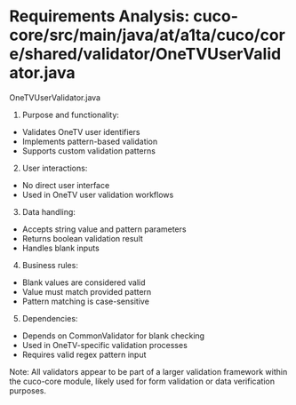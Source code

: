 # Requirements Analysis: cuco-core/src/main/java/at/a1ta/cuco/core/shared/validator/OneTVUserValidator.java

OneTVUserValidator.java
1. Purpose and functionality:
- Validates OneTV user identifiers
- Implements pattern-based validation
- Supports custom validation patterns

2. User interactions:
- No direct user interface
- Used in OneTV user validation workflows

3. Data handling:
- Accepts string value and pattern parameters
- Returns boolean validation result
- Handles blank inputs

4. Business rules:
- Blank values are considered valid
- Value must match provided pattern
- Pattern matching is case-sensitive

5. Dependencies:
- Depends on CommonValidator for blank checking
- Used in OneTV-specific validation processes
- Requires valid regex pattern input

Note: All validators appear to be part of a larger validation framework within the cuco-core module, likely used for form validation or data verification purposes.